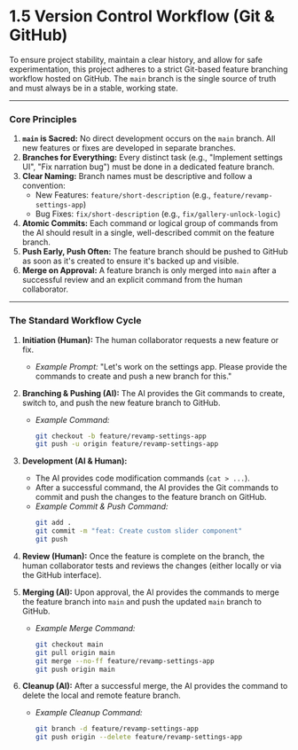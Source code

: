 # 1.5 Version Control Workflow (Git & GitHub)

To ensure project stability, maintain a clear history, and allow for safe experimentation, this project adheres to a strict Git-based feature branching workflow hosted on GitHub. The `main` branch is the single source of truth and must always be in a stable, working state.

---

### Core Principles

1.  **`main` is Sacred:** No direct development occurs on the `main` branch. All new features or fixes are developed in separate branches.
2.  **Branches for Everything:** Every distinct task (e.g., "Implement settings UI", "Fix narration bug") must be done in a dedicated feature branch.
3.  **Clear Naming:** Branch names must be descriptive and follow a convention:
    -   New Features: `feature/short-description` (e.g., `feature/revamp-settings-app`)
    -   Bug Fixes: `fix/short-description` (e.g., `fix/gallery-unlock-logic`)
4.  **Atomic Commits:** Each command or logical group of commands from the AI should result in a single, well-described commit on the feature branch.
5.  **Push Early, Push Often:** The feature branch should be pushed to GitHub as soon as it's created to ensure it's backed up and visible.
6.  **Merge on Approval:** A feature branch is only merged into `main` after a successful review and an explicit command from the human collaborator.

---

### The Standard Workflow Cycle

1.  **Initiation (Human):** The human collaborator requests a new feature or fix.
    -   *Example Prompt:* "Let's work on the settings app. Please provide the commands to create and push a new branch for this."

2.  **Branching & Pushing (AI):** The AI provides the Git commands to create, switch to, and push the new feature branch to GitHub.
    -   *Example Command:*
        ```bash
        git checkout -b feature/revamp-settings-app
        git push -u origin feature/revamp-settings-app
        ```

3.  **Development (AI & Human):**
    -   The AI provides code modification commands (`cat > ...`).
    -   After a successful command, the AI provides the Git commands to commit and push the changes to the feature branch on GitHub.
    -   *Example Commit & Push Command:*
        ```bash
        git add .
        git commit -m "feat: Create custom slider component"
        git push
        ```

4.  **Review (Human):** Once the feature is complete on the branch, the human collaborator tests and reviews the changes (either locally or via the GitHub interface).

5.  **Merging (AI):** Upon approval, the AI provides the commands to merge the feature branch into `main` and push the updated `main` branch to GitHub.
    -   *Example Merge Command:*
        ```bash
        git checkout main
        git pull origin main
        git merge --no-ff feature/revamp-settings-app
        git push origin main
        ```

6.  **Cleanup (AI):** After a successful merge, the AI provides the command to delete the local and remote feature branch.
    -   *Example Cleanup Command:*
        ```bash
        git branch -d feature/revamp-settings-app
        git push origin --delete feature/revamp-settings-app
        ```
